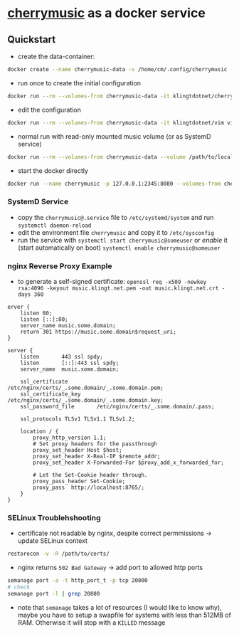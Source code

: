 # [cherrymusic](https://github.com/devsnd/cherrymusic) as a docker service

## Quickstart

- create the data-container:

```sh
docker create --name cherrymusic-data -v /home/cm/.config/cherrymusic -v /home/cm/.local/share/cherrymusic -v /path/to/local/music:/home/cm/basedir/:ro  klingtdotnet/cherrymusic
```

- run once to create the initial configuration

```sh
docker run --rm --volumes-from cherrymusic-data -it klingtdotnet/cherrymusic
```

- edit the configuration

```sh
docker run --rm --volumes-from cherrymusic-data -it klingtdotnet/vim vim /home/cm/.config/cherrymusic/cherrymusic.conf
```

- normal run with read-only mounted music volume (or as SystemD service)

```sh
docker run --rm --volumes-from cherrymusic-data --volume /path/to/local/music:/home/cm/basedir/:ro -it klingtdotnet/vim vim /home/cm/.¬config/cherrymusic/cherrymusic.conf
```

- start the docker directly

```sh
docker run --name cherrymusic -p 127.0.0.1:2345:8080 --volumes-from cherrymusic-data talip1/cherrymusic
```
### SystemD Service

- copy the `cherrymusic@.service` file to `/etc/systemd/system` and run `systemctl daemon-reload`
- edit the environment file `cherrymusic` and copy it to `/etc/sysconfig`
- run the service with `systemctl start cherrymusic@someuser` or *enable* it (start automatically on boot) `systemctl enable cherrymusic@someuser`

### nginx Reverse Proxy Example

- to generate a self-signed certificate: `openssl req -x509 -newkey rsa:4096 -keyout music.klingt.net.pem -out music.klingt.net.crt -days 360`

```nginx
erver {
    listen 80;
    listen [::]:80;
    server_name music.some.domain;
    return 301 https://music.some.domain$request_uri;
}

server {
    listen       443 ssl spdy;
    listen       [::]:443 ssl spdy;
    server_name  music.some.domain;

    ssl_certificate         /etc/nginx/certs/_.some.domain/_.some.domain.pem;
    ssl_certificate_key     /etc/nginx/certs/_.some.domain/_.some.domain.key;
    ssl_password_file       /etc/nginx/certs/_.some.domain/.pass;

    ssl_protocols TLSv1 TLSv1.1 TLSv1.2;

    location / {
        proxy_http_version 1.1;
        # Set proxy headers for the passthrough
        proxy_set_header Host $host;
        proxy_set_header X-Real-IP $remote_addr;
        proxy_set_header X-Forwarded-For $proxy_add_x_forwarded_for;

        # Let the Set-Cookie header through.
        proxy_pass_header Set-Cookie;
        proxy_pass  http://localhost:8765/;
    }
}
```

### SELinux Troublehshooting

- certificate not readable by nginx, despite correct permmissions -> update SELinux context

```sh
restorecon -v -R /path/to/certs/
```

- nginx returns `502 Bad Gateway` -> add port to allowed http ports

```sh
semanage port -a -t http_port_t -p tcp 20800
# check
semanage port -l | grep 20800
```

- note that `semanage` takes a lot of resources (I would like to know why), maybe you have to setup a swapfile for systems with less than 512MB of RAM. Otherwise it will stop with a `KILLED` message

